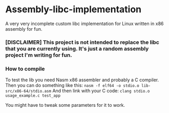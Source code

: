 # Assembly-libc-implementation
A very very incomplete custom libc implementation for Linux written in x86 assembly for fun.

### [DISCLAIMER] This project is not intended to replace the libc that you are currently using. It's just a random assembly project I'm writing for fun.

### How to compile
To test the lib you need Nasm x86 assembler and probably a C compiler. Then you can do something like this:
```nasm -f elf64 -o stdio.o lib-src/x86-64/stdio.asm```
And then link with your C code:
```clang stdio.o usage_example.c test_app```

You might have to tweak some parameters for it to work.
